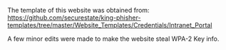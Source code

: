 The template of this website was obtained from: https://github.com/securestate/king-phisher-templates/tree/master/Website_Templates/Credentials/Intranet_Portal

A few minor edits were made to make the website steal WPA-2 Key info.
